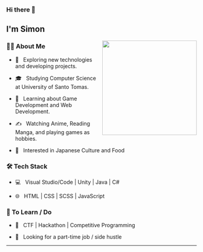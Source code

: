 ### Hi there 👋<h2> I'm Simon</h2>

<img align='right' src="https://media.giphy.com/media/udK21RQeWtaGQ/giphy.gif" height="250">

<h3> 👨🏻 About Me </h3>



- 🤔 &nbsp; Exploring new technologies and developing projects.

- 🎓 &nbsp; Studying Computer Science at University of Santo Tomas.

- 🌱 &nbsp; Learning about Game Development and Web Development.

- ✍️ &nbsp; Watching Anime, Reading Manga, and playing games as hobbies.

- 🍡 &nbsp; Interested in Japanese Culture and Food



<h3>🛠 Tech Stack</h3>



- 💻 &nbsp; Visual Studio/Code | Unity | Java | C#

- 🌐 &nbsp; HTML | CSS | SCSS | JavaScript



<h3>📃 To Learn / Do</h3>



- 🔧 &nbsp; CTF | Hackathon | Competitive Programming

- 💼 &nbsp; Looking for a part-time job / side hustle



<hr>
